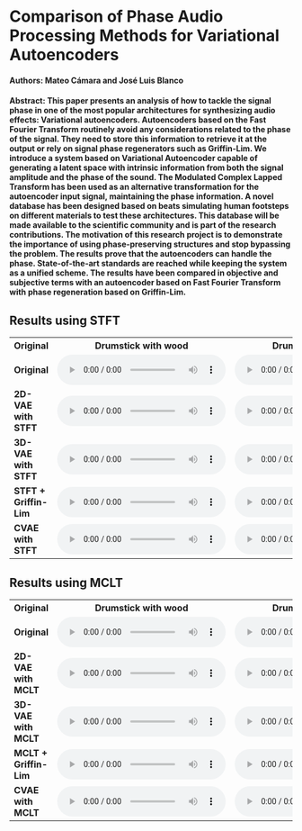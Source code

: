 # Comparison of Phase Audio Processing Methods for Variational Autoencoders

#### Authors: Mateo Cámara and José Luis Blanco

#### Abstract: This paper presents an analysis of how to tackle the signal phase in one of the most popular architectures for synthesizing audio effects: Variational autoencoders. Autoencoders based on the Fast Fourier Transform routinely avoid any considerations related to the phase of the signal. They need to store this information to retrieve it at the output or rely on signal phase regenerators such as Griffin-Lim. We introduce a system based on Variational Autoencoder capable of generating a latent space with intrinsic information from both the signal amplitude and the phase of the sound. The Modulated Complex Lapped Transform has been used as an alternative transformation for the autoencoder input signal, maintaining the phase information. A novel database has been designed based on beats simulating human footsteps on different materials to test these architectures. This database will be made available to the scientific community and is part of the research contributions. The motivation of this research project is to demonstrate the importance of using phase-preserving structures and stop bypassing the problem. The results prove that the autoencoders can handle the phase. State-of-the-art standards are reached while keeping the system as a unified scheme. The results have been compared in objective and subjective terms with an autoencoder based on Fast Fourier Transform with phase regeneration based on Griffin-Lim.

## Results using STFT

<div class="figure">
    <table>
        <tbody><tr>
            <th>Original</th>
            <th>Drumstick with wood</th>
            <th>Drumstick with metal</th>
            <th>Drumstick with terrasso</th>
            <th>Drumstick with rubber</th>
            <th>mallet with wood</th>
            <th>mallet with metal</th>
            <th>mallet with terrasso</th>
            <th>mallet with rubber</th>
        </tr>
        <tr>
            <td><b>Original</b></td>
            <td>
                <audio controls=""> 
                    <source src="github_samples2/original/Baqueta-ancho#01-chunk2.wav">
                </audio>
            </td>
           <td>
                <audio controls=""> 
                    <source src="github_samples2/original/Baqueta-ancho#02-chunk1.wav">
                </audio>
            </td>
            <td>
                <audio controls=""> 
                    <source src="github_samples2/original/Baqueta-ancho#04-chunk15.wav">
                </audio>
            </td>
            <td>
                <audio controls=""> 
                    <source src="github_samples2/original/Baqueta-ancho#04-chunk27.wav">
                </audio>
            </td>
            <td>
                <audio controls=""> 
                    <source src="github_samples2/original/Mazo-goma#01-chunk6.wav">
                </audio>
            </td>
            <td>
                <audio controls=""> 
                    <source src="github_samples2/original/Mazo-goma#02-chunk4.wav">
                </audio>
            </td>
            <td>
                <audio controls=""> 
                    <source src="github_samples2/original/Mazo-goma#04-chunk6.wav">
                </audio>
            </td>
            <td>
                <audio controls=""> 
                    <source src="github_samples2/original/Mazo-goma#04-chunk16.wav">
                </audio>
            </td>
        </tr>
        <tr>
            <td><b>2D-VAE with STFT</b></td>
            <td>
                <audio controls=""> 
                    <source src="github_samples2/fft_2D/Baqueta-ancho#01-chunk2.wav.npy.wav">
                </audio>
            </td>
           <td>
                <audio controls=""> 
                    <source src="github_samples2/fft_2D/Baqueta-ancho#02-chunk1.wav.npy.wav">
                </audio>
            </td>
            <td>
                <audio controls=""> 
                    <source src="github_samples2/fft_2D/Baqueta-ancho#04-chunk15.wav.npy.wav">
                </audio>
            </td>
            <td>
                <audio controls=""> 
                    <source src="github_samples2/fft_2D/Baqueta-ancho#04-chunk27.wav.npy.wav">
                </audio>
            </td>
            <td>
                <audio controls=""> 
                    <source src="github_samples2/fft_2D/Mazo-goma#01-chunk6.wav.npy.wav">
                </audio>
            </td>
            <td>
                <audio controls=""> 
                    <source src="github_samples2/fft_2D/Mazo-goma#02-chunk4.wav.npy.wav">
                </audio>
            </td>
            <td>
                <audio controls=""> 
                    <source src="github_samples2/fft_2D/Mazo-goma#04-chunk6.wav.npy.wav">
                </audio>
            </td>
            <td>
                <audio controls=""> 
                    <source src="github_samples2/fft_2D/Mazo-goma#04-chunk16.wav.npy.wav">
                </audio>
            </td>
        </tr>
        <tr>
            <td><b>3D-VAE with STFT</b></td>
            <td>
                <audio controls=""> 
                    <source src="github_samples2/fft_3D/Baqueta-ancho#01-chunk2.wav.npy.wav">
                </audio>
            </td>
           <td>
                <audio controls=""> 
                    <source src="github_samples2/fft_3D/Baqueta-ancho#02-chunk1.wav.npy.wav">
                </audio>
            </td>
            <td>
                <audio controls=""> 
                    <source src="github_samples2/fft_3D/Baqueta-ancho#04-chunk15.wav.npy.wav">
                </audio>
            </td>
            <td>
                <audio controls=""> 
                    <source src="github_samples2/fft_3D/Baqueta-ancho#04-chunk27.wav.npy.wav">
                </audio>
            </td>
            <td>
                <audio controls=""> 
                    <source src="github_samples2/fft_3D/Mazo-goma#01-chunk6.wav.npy.wav">
                </audio>
            </td>
            <td>
                <audio controls=""> 
                    <source src="github_samples2/fft_3D/Mazo-goma#02-chunk4.wav.npy.wav">
                </audio>
            </td>
            <td>
                <audio controls=""> 
                    <source src="github_samples2/fft_3D/Mazo-goma#04-chunk6.wav.npy.wav">
                </audio>
            </td>
            <td>
                <audio controls=""> 
                    <source src="github_samples2/fft_3D/Mazo-goma#04-chunk16.wav.npy.wav">
                </audio>
            </td>
        </tr>         
        <tr>
            <td><b>STFT + Griffin-Lim</b></td>
            <td>
                <audio controls=""> 
                    <source src="github_samples2/fft_absolute_values/Baqueta-ancho#01-chunk2.wav.npy.wav">
                </audio>
            </td>
           <td>
                <audio controls=""> 
                    <source src="github_samples2/fft_absolute_values/Baqueta-ancho#02-chunk1.wav.npy.wav">
                </audio>
            </td>
            <td>
                <audio controls=""> 
                    <source src="github_samples2/fft_absolute_values/Baqueta-ancho#04-chunk15.wav.npy.wav">
                </audio>
            </td>
            <td>
                <audio controls=""> 
                    <source src="github_samples2/fft_absolute_values/Baqueta-ancho#04-chunk27.wav.npy.wav">
                </audio>
            </td>
            <td>
                <audio controls=""> 
                    <source src="github_samples2/fft_absolute_values/Mazo-goma#01-chunk6.wav.npy.wav">
                </audio>
            </td>
            <td>
                <audio controls=""> 
                    <source src="github_samples2/fft_absolute_values/Mazo-goma#02-chunk4.wav.npy.wav">
                </audio>
            </td>
            <td>
                <audio controls=""> 
                    <source src="github_samples2/fft_absolute_values/Mazo-goma#04-chunk6.wav.npy.wav">
                </audio>
            </td>
            <td>
                <audio controls=""> 
                    <source src="github_samples2/fft_absolute_values/Mazo-goma#04-chunk16.wav.npy.wav">
                </audio>
            </td>
        </tr>
        <tr>
            <td><b>CVAE with STFT</b></td>
            <td>
                <audio controls=""> 
                    <source src="github_samples2/fft_complex_values_halved/Baqueta-ancho#01-chunk2.wav.npy.wav">
                </audio>
            </td>
           <td>
                <audio controls=""> 
                    <source src="github_samples2/fft_complex_values_halved/Baqueta-ancho#02-chunk1.wav.npy.wav">
                </audio>
            </td>
            <td>
                <audio controls=""> 
                    <source src="github_samples2/fft_complex_values_halved/Baqueta-ancho#04-chunk15.wav.npy.wav">
                </audio>
            </td>
            <td>
                <audio controls=""> 
                    <source src="github_samples2/fft_complex_values_halved/Baqueta-ancho#04-chunk27.wav.npy.wav">
                </audio>
            </td>
            <td>
                <audio controls=""> 
                    <source src="github_samples2/fft_complex_values_halved/Mazo-goma#01-chunk6.wav.npy.wav">
                </audio>
            </td>
            <td>
                <audio controls=""> 
                    <source src="github_samples2/fft_complex_values_halved/Mazo-goma#02-chunk4.wav.npy.wav">
                </audio>
            </td>
            <td>
                <audio controls=""> 
                    <source src="github_samples2/fft_complex_values_halved/Mazo-goma#04-chunk6.wav.npy.wav">
                </audio>
            </td>
            <td>
                <audio controls=""> 
                    <source src="github_samples2/fft_complex_values_halved/Mazo-goma#04-chunk16.wav.npy.wav">
                </audio>
            </td>
        </tr>
    </tbody></table>
</div>

## Results using MCLT

<div class="figure">
    <table>
        <tbody><tr>
            <th>Original</th>
            <th>Drumstick with wood</th>
            <th>Drumstick with metal</th>
            <th>Drumstick with terrasso</th>
            <th>Drumstick with rubber</th>
            <th>mallet with wood</th>
            <th>mallet with metal</th>
            <th>mallet with terrasso</th>
            <th>mallet with rubber</th>
        </tr>
        <tr>
            <td><b>Original</b></td>
            <td>
                <audio controls=""> 
                    <source src="github_samples2/original/Baqueta-ancho#01-chunk2.wav">
                </audio>
            </td>
           <td>
                <audio controls=""> 
                    <source src="github_samples2/original/Baqueta-ancho#02-chunk1.wav">
                </audio>
            </td>
            <td>
                <audio controls=""> 
                    <source src="github_samples2/original/Baqueta-ancho#04-chunk15.wav">
                </audio>
            </td>
            <td>
                <audio controls=""> 
                    <source src="github_samples2/original/Baqueta-ancho#04-chunk27.wav">
                </audio>
            </td>
            <td>
                <audio controls=""> 
                    <source src="github_samples2/original/Mazo-goma#01-chunk6.wav">
                </audio>
            </td>
            <td>
                <audio controls=""> 
                    <source src="github_samples2/original/Mazo-goma#02-chunk4.wav">
                </audio>
            </td>
            <td>
                <audio controls=""> 
                    <source src="github_samples2/original/Mazo-goma#04-chunk6.wav">
                </audio>
            </td>
            <td>
                <audio controls=""> 
                    <source src="github_samples2/original/Mazo-goma#04-chunk16.wav">
                </audio>
            </td>
        </tr>
        <tr>
            <td><b>2D-VAE with MCLT</b></td>
            <td>
                <audio controls=""> 
                    <source src="github_samples2/mclt_2D/Baqueta-ancho#01-chunk2.wav.npy.wav">
                </audio>
            </td>
           <td>
                <audio controls=""> 
                    <source src="github_samples2/mclt_2D/Baqueta-ancho#02-chunk1.wav.npy.wav">
                </audio>
            </td>
            <td>
                <audio controls=""> 
                    <source src="github_samples2/mclt_2D/Baqueta-ancho#04-chunk15.wav.npy.wav">
                </audio>
            </td>
            <td>
                <audio controls=""> 
                    <source src="github_samples2/mclt_2D/Baqueta-ancho#04-chunk27.wav.npy.wav">
                </audio>
            </td>
            <td>
                <audio controls=""> 
                    <source src="github_samples2/mclt_2D/Mazo-goma#01-chunk6.wav.npy.wav">
                </audio>
            </td>
            <td>
                <audio controls=""> 
                    <source src="github_samples2/mclt_2D/Mazo-goma#02-chunk4.wav.npy.wav">
                </audio>
            </td>
            <td>
                <audio controls=""> 
                    <source src="github_samples2/mclt_2D/Mazo-goma#04-chunk6.wav.npy.wav">
                </audio>
            </td>
            <td>
                <audio controls=""> 
                    <source src="github_samples2/mclt_2D/Mazo-goma#04-chunk16.wav.npy.wav">
                </audio>
            </td>
        </tr>
        <tr>
            <td><b>3D-VAE with MCLT</b></td>
            <td>
                <audio controls=""> 
                    <source src="github_samples2/mclt_3D/Baqueta-ancho#01-chunk2.wav.npy.wav">
                </audio>
            </td>
           <td>
                <audio controls=""> 
                    <source src="github_samples2/mclt_3D/Baqueta-ancho#02-chunk1.wav.npy.wav">
                </audio>
            </td>
            <td>
                <audio controls=""> 
                    <source src="github_samples2/mclt_3D/Baqueta-ancho#04-chunk15.wav.npy.wav">
                </audio>
            </td>
            <td>
                <audio controls=""> 
                    <source src="github_samples2/mclt_3D/Baqueta-ancho#04-chunk27.wav.npy.wav">
                </audio>
            </td>
            <td>
                <audio controls=""> 
                    <source src="github_samples2/mclt_3D/Mazo-goma#01-chunk6.wav.npy.wav">
                </audio>
            </td>
            <td>
                <audio controls=""> 
                    <source src="github_samples2/mclt_3D/Mazo-goma#02-chunk4.wav.npy.wav">
                </audio>
            </td>
            <td>
                <audio controls=""> 
                    <source src="github_samples2/mclt_3D/Mazo-goma#04-chunk6.wav.npy.wav">
                </audio>
            </td>
            <td>
                <audio controls=""> 
                    <source src="github_samples2/mclt_3D/Mazo-goma#04-chunk16.wav.npy.wav">
                </audio>
            </td>
        </tr>         
        <tr>
            <td><b>MCLT + Griffin-Lim</b></td>
            <td>
                <audio controls=""> 
                    <source src="github_samples2/mclt_absolute_values_halved/Baqueta-ancho#01-chunk2.wav.npy.wav">
                </audio>
            </td>
           <td>
                <audio controls=""> 
                    <source src="github_samples2/mclt_absolute_values_halved/Baqueta-ancho#02-chunk1.wav.npy.wav">
                </audio>
            </td>
            <td>
                <audio controls=""> 
                    <source src="github_samples2/mclt_absolute_values_halved/Baqueta-ancho#04-chunk15.wav.npy.wav">
                </audio>
            </td>
            <td>
                <audio controls=""> 
                    <source src="github_samples2/mclt_absolute_values_halved/Baqueta-ancho#04-chunk27.wav.npy.wav">
                </audio>
            </td>
            <td>
                <audio controls=""> 
                    <source src="github_samples2/mclt_absolute_values_halved/Mazo-goma#01-chunk6.wav.npy.wav">
                </audio>
            </td>
            <td>
                <audio controls=""> 
                    <source src="github_samples2/mclt_absolute_values_halved/Mazo-goma#02-chunk4.wav.npy.wav">
                </audio>
            </td>
            <td>
                <audio controls=""> 
                    <source src="github_samples2/mclt_absolute_values_halved/Mazo-goma#04-chunk6.wav.npy.wav">
                </audio>
            </td>
            <td>
                <audio controls=""> 
                    <source src="github_samples2/mclt_absolute_values_halved/Mazo-goma#04-chunk16.wav.npy.wav">
                </audio>
            </td>
        </tr>
        <tr>
            <td><b>CVAE with MCLT</b></td>
            <td>
                <audio controls=""> 
                    <source src="github_samples2/mclt_complex_value_halved/Baqueta-ancho#01-chunk2.wav.npy.wav">
                </audio>
            </td>
           <td>
                <audio controls=""> 
                    <source src="github_samples2/mclt_complex_value_halved/Baqueta-ancho#02-chunk1.wav.npy.wav">
                </audio>
            </td>
            <td>
                <audio controls=""> 
                    <source src="github_samples2/fft_complex_values_halved/Baqueta-ancho#04-chunk15.wav.npy.wav">
                </audio>
            </td>
            <td>
                <audio controls=""> 
                    <source src="github_samples2/mclt_complex_value_halved/Baqueta-ancho#04-chunk27.wav.npy.wav">
                </audio>
            </td>
            <td>
                <audio controls=""> 
                    <source src="github_samples2/mclt_complex_value_halved/Mazo-goma#01-chunk6.wav.npy.wav">
                </audio>
            </td>
            <td>
                <audio controls=""> 
                    <source src="github_samples2/mclt_complex_value_halved/Mazo-goma#02-chunk4.wav.npy.wav">
                </audio>
            </td>
            <td>
                <audio controls=""> 
                    <source src="github_samples2/mclt_complex_value_halved/Mazo-goma#04-chunk6.wav.npy.wav">
                </audio>
            </td>
            <td>
                <audio controls=""> 
                    <source src="github_samples2/mclt_complex_value_halved/Mazo-goma#04-chunk16.wav.npy.wav">
                </audio>
            </td>
        </tr>
    </tbody></table>
</div>